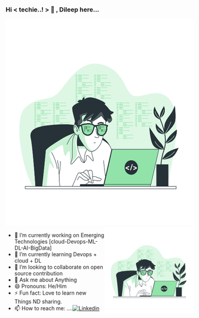 ### Hi < techie..! > 👋 , Dileep here...
<img src="Coding-bro.png"  width="700" height="550">

<img width="240" height="230" align='right' src="Coding-bro.png"> 


- 🔭 I’m currently working on Emerging Technologies [cloud-Devops-ML-DL-AI-BigData]
- 🌱 I’m currently learning Devops + cloud + DL
- 👯 I’m looking to collaborate on open source contribution
- 💬 Ask me about Anything
- 😄 Pronouns: He/Him
- ⚡ Fun fact: Love to learn new Things ND sharing.
- 📫 How to reach me: ....[![Linkedin](https://img.shields.io/badge/-LinkedIn-black.svg?style=flat-square&logo=linkedin&&color=#81170D)](https://www.linkedin.com/in/dileep-kumar-a16b691a9/) 

